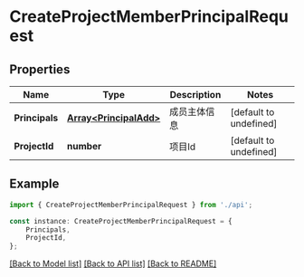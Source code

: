 # CreateProjectMemberPrincipalRequest


## Properties

Name | Type | Description | Notes
------------ | ------------- | ------------- | -------------
**Principals** | [**Array&lt;PrincipalAdd&gt;**](PrincipalAdd.md) | 成员主体信息 | [default to undefined]
**ProjectId** | **number** | 项目Id | [default to undefined]

## Example

```typescript
import { CreateProjectMemberPrincipalRequest } from './api';

const instance: CreateProjectMemberPrincipalRequest = {
    Principals,
    ProjectId,
};
```

[[Back to Model list]](../README.md#documentation-for-models) [[Back to API list]](../README.md#documentation-for-api-endpoints) [[Back to README]](../README.md)
